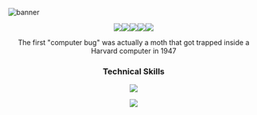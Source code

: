 ![banner](https://user-images.githubusercontent.com/74038190/215768208-3bf3dda8-eeea-40ee-a58b-f5ac529685bf.gif)

<p align="center" style="font-size: 0;">
  <a href="https://instagram.com/harshhhh.44" target="_blank">
    <img src="https://skillicons.dev/icons?i=instagram" />
  </a>
  <a href="https://discord.com/users/harshhhh.44" target="_blank">
    <img src="https://skillicons.dev/icons?i=discord" />
  </a>
  <a href="https://twitter.com/harshpreetsxngh" target="_blank">
    <img src="https://skillicons.dev/icons?i=twitter" />
  </a>
  <a href="https://linkedin.com/in/harshpreeetsingh" target="_blank">
    <img src="https://skillicons.dev/icons?i=linkedin" />
  </a>
  <a href="mailto:harshs7879@gmail.com" target="_blank">
    <img src="https://skillicons.dev/icons?i=gmail" />
  </a>
</p>



<p align="center">
  The first "computer bug" was actually a moth that got trapped inside a Harvard computer in 1947
</p>

### <p align="center">Technical Skills</p>

<p align="center">
  <a href="https://harshpreeetsingh.netlify.app">
    <img src="https://skillicons.dev/icons?i=c,cpp,css,html,py,aws,azure" />
  </a>
</p>
<p align="center">
  <a href="https://harshpreeetsingh.netlify.app">
    <img src="https://skillicons.dev/icons?i=figma,flutter,ps,pr,xd,github,mysql" />
  </a>
</p>
